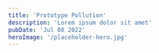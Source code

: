 ```yaml
---
title: 'Prototype Pollution'
description: 'Lorem ipsum dolor sit amet'
pubDate: 'Jul 08 2022'
heroImage: '/placeholder-hero.jpg'
---
```


